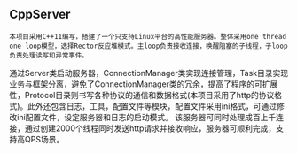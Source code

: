 ## CppServer
    本项目采用C++11编写，搭建了一个只支持Linux平台的高性能服务器。整体采用one thread one loop模型，选择Rector反应堆模式。主loop负责接收连接，唤醒阻塞的子线程，子loop负责处理读写和异常事件。
​    通过Server类启动服务器，ConnectionManager类实现连接管理，Task目录实现业务与框架分离，避免了ConnectionManager类的冗余，提高了程序的可扩展性，Protocol目录则书写各种协议的通信和数据格式(本项目采用了http的协议格式)。此外还包含日志，工具，配置文件等模块，配置文件采用ini格式，可通过修改ini配置文件，设定服务器和日志的启动模式。
    该服务器可同时处理成百上千连接，通过创建2000个线程同时发送http请求并接收响应，服务器可顺利完成，支持高QPS场景。
